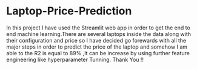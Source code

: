 # Laptop-Price-Prediction
In this project I have used the Streamlit web app in order to get the end to end machine learning.There are several laptops inside the data along with their configuration and price so I have decided go forewards with all the major steps in order to predict the price of the laptop and somehow I am able to the R2  is equal to 89% ,It can be increase by using further feature engineering like hyperparameter Tunning. Thank You !!
